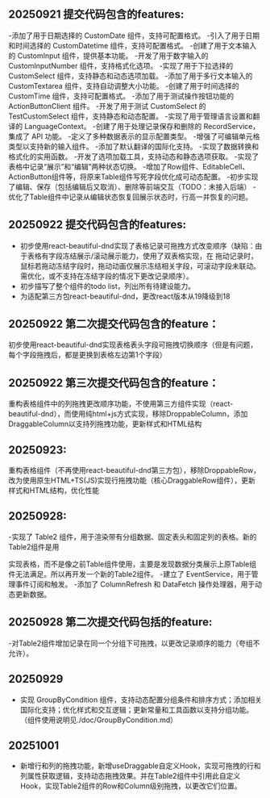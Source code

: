 ## 20250921 提交代码包含的features:
-添加了用于日期选择的 CustomDate 组件，支持可配置格式。
-引入了用于日期和时间选择的 CustomDatetime 组件，支持可配置格式。
-创建了用于文本输入的 CustomInput 组件，提供基本功能。
-开发了用于数字输入的 CustomInputNumber 组件，支持格式化选项。
-实现了用于下拉选择的 CustomSelect 组件，支持静态和动态选项加载。
-添加了用于多行文本输入的 CustomTextarea 组件，支持自动调整大小功能。
-创建了用于时间选择的 CustomTime 组件，支持可配置格式。
-添加了用于测试操作按钮功能的 ActionButtonClient 组件。
-开发了用于测试 CustomSelect 的 TestCustomSelect 组件，支持静态和动态配置。
-实现了用于管理语言设置和翻译的 LanguageContext。
-创建了用于处理记录保存和删除的 RecordService，集成了 API 功能。
-定义了多种数据表示的显示配置类型。
-增强了可编辑单元格类型以支持新的输入组件。
-添加了默认翻译的国际化支持。
-实现了数据转换和格式化的实用函数。
-开发了选项加载工具，支持动态和静态选项获取。
-实现了表格中记录“展示”和“编辑”两种状态切换。
-增加了Row组件、EditableCell、ActionButton组件等，将原来Table组件写死字段优化成可动态配置。
-初步实现了编辑、保存（包括编辑后又取消）、删除等前端交互（TODO：未接入后端）
-优化了Table组件中记录从编辑状态恢复回展示状态时，行高一并恢复的问题。

## 20250922 提交代码包含的features:
- 初步使用react-beautiful-dnd实现了表格记录可拖拽方式改变顺序（缺陷：由于表格有字段冻结展示/滚动展示能力，使用了双表格实现，在 拖动记录时，鼠标若拖动冻结字段时，拖动动画仅展示冻结相关字段，可滚动字段未联动。需优化，或不支持在冻结字段的情况下更改记录顺序）。
- 初步描写了整个组件的todo list，列出所有待建设能力。
- 为适配第三方包react-beautiful-dnd，更改react版本从19降级到18

## 20250922 第二次提交代码包含的feature：
初步使用react-beautiful-dnd实现表格表头字段可拖拽切换顺序（但是有问题，每个字段拖拽后，都是更换到表格左边第1个字段）

## 20250922 第三次提交代码包含的feature：
重构表格组件中的列拖拽更改顺序功能，不使用第三方组件实现（react-beautiful-dnd），而使用纯html+js方式实现，移除DroppableColumn，添加DraggableColumn以支持列拖拽功能，更新样式和HTML结构

## 20250923:
重构表格组件（不再使用react-beautiful-dnd第三方包），移除DroppableRow，改为使用原生HTML+TS(JS)实现行拖拽功能（核心DraggableRow组件），更新样式和HTML结构，优化性能

## 20250928:
-实现了 Table2 组件，用于渲染带有分组数据、固定表头和固定列的表格。新的Table2组件是用<div>实现表格，而不是像之前Table组件使用<table>，主要是发现数据分类展示上原Table组件无法满足。所以再开发一个新的Table2组件。
-建立了 EventService，用于管理事件订阅和触发。
-添加了 ColumnRefresh 和 DataFetch 操作处理器，用于动态更新数据。

## 20250928 第二次提交代码包括的feature:
-对Table2组件增加记录在同一个分组下可拖拽，以更改记录顺序的能力（夸组不允许）。

## 20250929
- 实现 GroupByCondition 组件，支持动态配置分组条件和排序方式；添加相关国际化支持；优化样式和交互逻辑；更新常量和工具函数以支持分组功能。（组件使用说明见./doc/GroupByCondition.md）

## 20251001
- 新增行和列的拖拽功能，新增useDraggable自定义Hook，实现可拖拽的行和列属性获取逻辑，支持动态拖拽效果。并在Table2组件中引用此自定义Hook，实现Table2组件的Row和Column级别拖拽，以更改它们位置。
